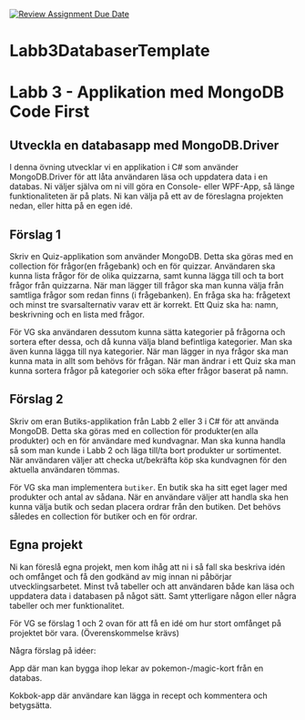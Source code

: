 [![Review Assignment Due Date](https://classroom.github.com/assets/deadline-readme-button-24ddc0f5d75046c5622901739e7c5dd533143b0c8e959d652212380cedb1ea36.svg)](https://classroom.github.com/a/_kuONCiL)
# Labb3DatabaserTemplate

# Labb 3 - Applikation med MongoDB Code First
## Utveckla en databasapp med MongoDB.Driver
I denna övning utvecklar vi en applikation i C# som använder MongoDB.Driver
för att låta användaren läsa och uppdatera data i en databas. Ni väljer själva om ni
vill göra en Console- eller WPF-App, så länge funktionaliteten är på plats.
Ni kan välja på ett av de föreslagna projekten nedan, eller hitta på en egen idé.
## Förslag 1
Skriv en Quiz-applikation som använder MongoDB.
Detta ska göras med en collection för frågor(en frågebank) och en för quizzar.
Användaren ska kunna lista frågor för de olika quizzarna, samt
kunna lägga till och ta bort frågor från quizzarna. När man lägger till frågor ska
man kunna välja från samtliga frågor som redan finns (i frågebanken).
En fråga ska ha: frågetext och minst tre svarsalternativ varav ett är korrekt.
Ett Quiz ska ha: namn, beskrivning och en lista med frågor.

För VG ska användaren dessutom kunna sätta kategorier på frågorna och sortera efter dessa,
och då kunna välja bland befintliga kategorier. Man ska även kunna lägga till nya
kategorier. När man lägger in nya frågor ska man kunna mata in allt som behövs för frågan.
När man ändrar i ett Quiz ska man kunna sortera frågor på kategorier och söka efter frågor baserat på namn.
## Förslag 2
Skriv om eran Butiks-applikation från Labb 2 eller 3 i C# för att använda MongoDB.
Detta ska göras med en collection för produkter(en alla produkter) och en för användare med kundvagnar.
Man ska kunna handla så som man kunde i Labb 2 och läga till/ta bort produkter ur sortimentet. 
När användaren väljer att checka ut/bekräfta köp ska kundvagnen för den aktuella användaren tömmas.

För VG ska man implementera `butiker`. En butik ska ha sitt eget lager med produkter och antal av sådana.
När en användare väljer att handla ska hen kunna välja butik och sedan placera ordrar från den butiken.
Det behövs således en collection för butiker och en för ordrar.
## Egna projekt
Ni kan föreslå egna projekt, men kom ihåg att ni i så fall ska beskriva idén och
omfånget och få den godkänd av mig innan ni påbörjar utvecklingsarbetet.
Minst två tabeller och att användaren både kan läsa
och uppdatera data i databasen på något sätt.
Samt ytterligare någon eller några tabeller och mer funktionalitet.

För VG se förslag 1 och 2 ovan för att få en idé om hur stort omfånget på projektet bör vara. (Överenskommelse krävs)

Några förslag på idéer:

App där man kan bygga ihop lekar av pokemon-/magic-kort från en databas.

Kokbok-app där användare kan lägga in recept och kommentera och betygsätta.
